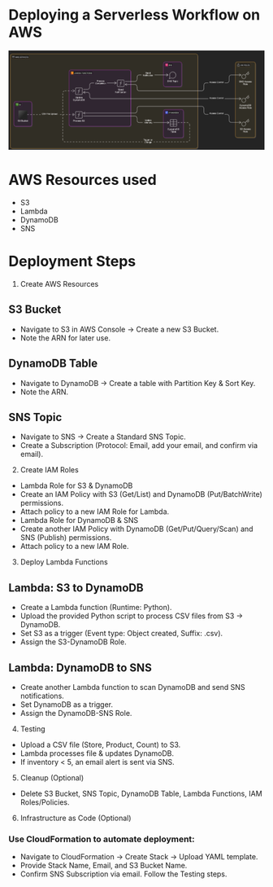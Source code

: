 # Deploying a Serverless Workflow on AWS

![screenshot](workflow.png)

# AWS Resources used

- S3
- Lambda
- DynamoDB
- SNS

# Deployment Steps

1. Create AWS Resources

## S3 Bucket

- Navigate to S3 in AWS Console → Create a new S3 Bucket.
- Note the ARN for later use.

## DynamoDB Table

- Navigate to DynamoDB → Create a table with Partition Key & Sort Key.
- Note the ARN.

## SNS Topic

- Navigate to SNS → Create a Standard SNS Topic.
- Create a Subscription (Protocol: Email, add your email, and confirm via email).

2. Create IAM Roles

- Lambda Role for S3 & DynamoDB
- Create an IAM Policy with S3 (Get/List) and DynamoDB (Put/BatchWrite) permissions.
- Attach policy to a new IAM Role for Lambda.
- Lambda Role for DynamoDB & SNS
- Create another IAM Policy with DynamoDB (Get/Put/Query/Scan) and SNS (Publish) permissions.
- Attach policy to a new IAM Role.

3. Deploy Lambda Functions

## Lambda: S3 to DynamoDB

- Create a Lambda function (Runtime: Python).
- Upload the provided Python script to process CSV files from S3 → DynamoDB.
- Set S3 as a trigger (Event type: Object created, Suffix: .csv).
- Assign the S3-DynamoDB Role.

## Lambda: DynamoDB to SNS

- Create another Lambda function to scan DynamoDB and send SNS notifications.
- Set DynamoDB as a trigger.
- Assign the DynamoDB-SNS Role.

4. Testing

- Upload a CSV file (Store, Product, Count) to S3.
- Lambda processes file & updates DynamoDB.
- If inventory < 5, an email alert is sent via SNS.

5. Cleanup (Optional)

- Delete S3 Bucket, SNS Topic, DynamoDB Table, Lambda Functions, IAM Roles/Policies.

6. Infrastructure as Code (Optional)

### Use CloudFormation to automate deployment:

- Navigate to CloudFormation → Create Stack → Upload YAML template.
- Provide Stack Name, Email, and S3 Bucket Name.
- Confirm SNS Subscription via email.
  Follow the Testing steps.

